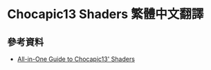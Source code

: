 # Chocapic13 Shaders 繁體中文翻譯

## 參考資料
* [All-in-One Guide to Chocapic13' Shaders](https://www.planetminecraft.com/blog/all-in-one-guide-to-chocapic13-shaders-settings/)
